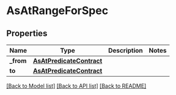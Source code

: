 # AsAtRangeForSpec


## Properties
Name | Type | Description | Notes
------------ | ------------- | ------------- | -------------
**_from** | [**AsAtPredicateContract**](AsAtPredicateContract.md) |  | 
**to** | [**AsAtPredicateContract**](AsAtPredicateContract.md) |  | 

[[Back to Model list]](../README.md#documentation-for-models) [[Back to API list]](../README.md#documentation-for-api-endpoints) [[Back to README]](../README.md)


